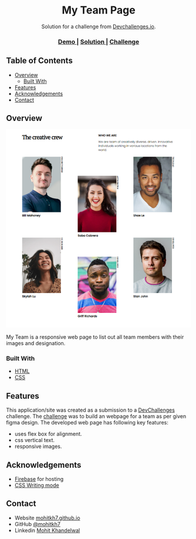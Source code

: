 <!-- Please update value in the {}  -->

<h1 align="center">My Team Page</h1>

<div align="center">
   Solution for a challenge from  <a href="http://devchallenges.io" target="_blank">Devchallenges.io</a>.
</div>

<div align="center">
  <h3>
    <a href="https://mohitkh7-devchallenge-solution.web.app/responsive-web-developer/challenge2-my-team/">
      Demo
    </a>
    <span> | </span>
    <a href="https://github.com/mohitkh7/devchallenges-solution/tree/master/responsive-web-developer/challenge2-my-team">
      Solution
    </a>
    <span> | </span>
    <a href="https://devchallenges.io/challenges/hhmesazsqgKXrTkYkt0U">
      Challenge
    </a>
  </h3>
</div>

<!-- TABLE OF CONTENTS -->

## Table of Contents

- [Overview](#overview)
  - [Built With](#built-with)
- [Features](#features)
- [Acknowledgements](#acknowledgements)
- [Contact](#contact)

<!-- OVERVIEW -->

## Overview

![screenshot](./demo-screenshot.PNG)

My Team is a responsive web page to list out all team members with their images and designation.

### Built With

<!-- This section should list any major frameworks that you built your project using. Here are a few examples.-->

- [HTML](https://developer.mozilla.org/en-US/docs/Web/HTML)
- [CSS](https://developer.mozilla.org/en-US/docs/Web/CSS)

## Features

<!-- List the features of your application or follow the template. Don't share the figma file here :) -->

This application/site was created as a submission to a [DevChallenges](https://devchallenges.io/challenges) challenge. The [challenge](https://devchallenges.io/challenges/hhmesazsqgKXrTkYkt0U) was to build an webpage for a team as per given figma design. The developed web page has following key features:
- uses flex box for alignment.
- css vertical text.
- responsive images.

## Acknowledgements

<!-- This section should list any articles or add-ons/plugins that helps you to complete the project. This is optional but it will help you in the future. For exmpale -->

- [Firebase](https://firebase.google.com/) for hosting
- [CSS Writing mode](https://www.w3schools.com/cssref/css3_pr_writing-mode.asp)

## Contact

- Website [mohitkh7.github.io](http://mohitkh7.github.io/)
- GitHub [@mohitkh7](https://github.com/mohitkh7)
- Linkedin [Mohit Khandelwal](https://www.linkedin.com/in/mohitkh7)
